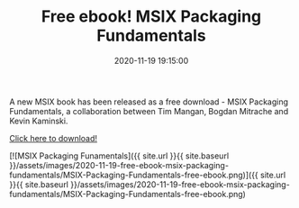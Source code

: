 ﻿---
title: 'Free ebook! MSIX Packaging Fundamentals'
slug: free-ebook-msix-packaging-fundamentals
date: '2020-11-19 19:15:00'
layout: single
classes: wide
categories:
  - MSIX
tags:
  - MSIX
---

A new MSIX book has been released as a free download - MSIX Packaging Fundamentals, a collaboration between Tim Mangan, Bogdan Mitrache and Kevin Kaminski.
<!--More-->

[Click here to download!](https://www.advancedinstaller.com/downloads/MSIX-Packaging-Fundamentals-free-ebook.pdf?utm_source=DanGough&utm_medium=ebook&utm_campaign=MSIX_Packaging_Fundamentals)

[![MSIX Packaging Funamentals]({{ site.url }}{{ site.baseurl }}/assets/images/2020-11-19-free-ebook-msix-packaging-fundamentals/MSIX-Packaging-Fundamentals-free-ebook.png)]({{ site.url }}{{ site.baseurl }}/assets/images/2020-11-19-free-ebook-msix-packaging-fundamentals/MSIX-Packaging-Fundamentals-free-ebook.png)